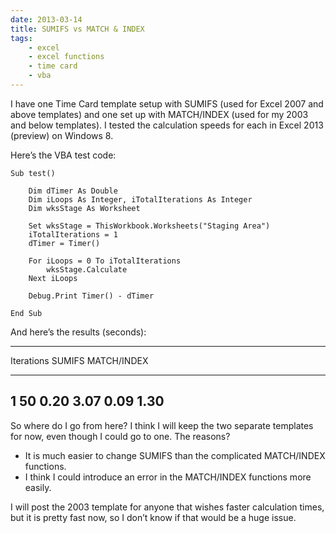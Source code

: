 ```yaml
---
date: 2013-03-14
title: SUMIFS vs MATCH & INDEX
tags: 
    - excel
    - excel functions
    - time card
    - vba
---
```


I have one Time Card template setup with SUMIFS (used for Excel 2007 and
above templates) and one set up with MATCH/INDEX (used for my 2003 and
below templates). I tested the calculation speeds for each in Excel 2013
(preview) on Windows 8.

Here’s the VBA test code:

```VBScript
Sub test()

    Dim dTimer As Double
    Dim iLoops As Integer, iTotalIterations As Integer
    Dim wksStage As Worksheet

    Set wksStage = ThisWorkbook.Worksheets("Staging Area")
    iTotalIterations = 1
    dTimer = Timer()

    For iLoops = 0 To iTotalIterations
        wksStage.Calculate
    Next iLoops

    Debug.Print Timer() - dTimer

End Sub
```

And here’s the results (seconds):

  --------------------------------------------------------------------------
  Iterations
  SUMIFS
  MATCH/INDEX
  ------------------------ ------------------------ ------------------------
  1                        50
  0.20                     3.07
  0.09                     1.30
  --------------------------------------------------------------------------

So where do I go from here? I think I will keep the two separate
templates for now, even though I could go to one. The reasons?

-   It is much easier to change SUMIFS than the complicated MATCH/INDEX
    functions.
-   I think I could introduce an error in the MATCH/INDEX functions more
    easily.

I will post the 2003 template for anyone that wishes faster calculation
times, but it is pretty fast now, so I don’t know if that would be a
huge issue.
